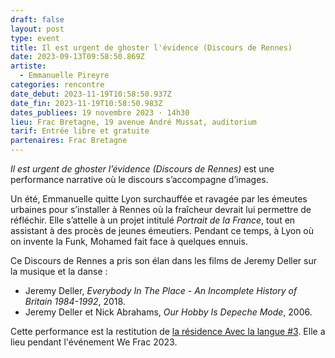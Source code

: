```yaml
---
draft: false
layout: post
type: event
title: Il est urgent de ghoster l'évidence (Discours de Rennes)
date: 2023-09-13T09:58:50.869Z
artiste:
  - Emmanuelle Pireyre
categories: rencontre
date_debut: 2023-11-19T10:58:50.937Z
date_fin: 2023-11-19T10:58:50.983Z
dates_publiees: 19 novembre 2023 · 14h30
lieu: Frac Bretagne, 19 avenue André Mussat, auditorium
tarif: Entrée libre et gratuite
partenaires: Frac Bretagne
---
```

*Il est urgent de ghoster l’évidence (Discours de Rennes)* est une performance narrative où le discours s’accompagne d’images.

Un été, Emmanuelle quitte Lyon surchauffée et ravagée par les émeutes urbaines pour s’installer à Rennes où la fraîcheur devrait lui permettre de réfléchir. Elle s’attelle à un projet intitulé *Portrait de la France*, tout en assistant à des procès de jeunes émeutiers. Pendant ce temps, à Lyon où on invente la Funk, Mohamed fait face à quelques ennuis.

Ce Discours de Rennes a pris son élan dans les films de Jeremy Deller sur la musique et la danse :

* Jeremy Deller, *Everybody In The Place - An Incomplete History of Britain 1984-1992*, 2018.
* Jeremy Deller et Nick Abrahams, *Our Hobby Is Depeche Mode*, 2006.

Cette performance est la restitution de [la résidence Avec la langue #3](https://maiporennes.fr/residence/2022/11/29/r-sidence-avec-la-langue-3). Elle a lieu pendant l'événement We Frac 2023. 